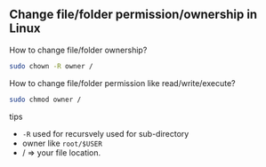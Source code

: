 ## Change file/folder permission/ownership in Linux

How to change file/folder ownership?

```bash
sudo chown -R owner /
```

How to change file/folder permission like read/write/execute?

```bash
sudo chmod owner /
```

tips

- `-R` used for recursvely used for sub-directory
- owner like `root/$USER`
- / => your file location.